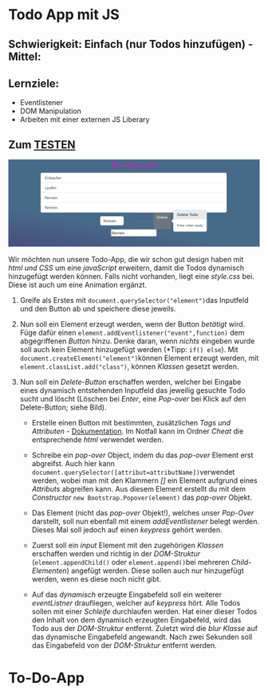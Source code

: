 # Todo App mit JS

## Schwierigkeit: Einfach (nur Todos hinzufügen) - Mittel:

## Lernziele: 
 - Eventlistener
 - DOM Manipulation
 - Arbeiten mit einer externen JS Liberary

## Zum [TESTEN](https://sqz0111.github.io/TodoTest/)

![Übersicht](img/app.png)

Wir möchten nun unsere Todo-App, die wir schon gut design haben mit *html und CSS* um eine *javaScript* erweitern, damit die Todos dynamisch hinzugefügt werden können. Falls nicht vorhanden, liegt eine *style.css* bei. Diese ist auch um eine Animation ergänzt. 

1. Greife als Erstes mit `document.querySelector("element")`das Inputfeld und den Button ab und speichere diese jeweils.

2. Nun soll ein Element erzeugt werden, wenn der Button *betätigt* wird. Füge dafür einen `element.addEventlistener("event",function)`  dem abgegriffenen *Button* hinzu. Denke daran, wenn *nichts* eingeben wurde soll auch kein Element hinzugefügt werden (*Tipp: `if() else`). Mit `document.createElement("element")`können Element erzeugt werden, mit `element.classList.add("class")`, können *Klassen* gesetzt werden.

3. Nun soll ein *Delete-Button* erschaffen werden, welcher bei Eingabe eines dynamisch entstehenden Inputfeld das jeweilig gesuchte Todo sucht und löscht (Löschen bei *Enter*, eine *Pop-over* bei Klick auf den Delete-Button; siehe Bild).
    - Erstelle einen Button mit bestimmten, zusätzlichen *Tags und Attributen*  - [Dokumentation](https://getbootstrap.com/docs/5.0/components/popovers/). Im Notfall kann im Ordner *Cheat* die entsprechende *html* verwendet werden.

    - Schreibe ein *pop-over* Object, indem du das *pop-over* Element erst abgreifst. Auch hier kann `document.querySelector([attribut=attributName])`verwendet werden, wobei man mit den Klammern *[]* ein Element aufgrund eines *Attributs* abgreifen kann. Aus diesem Element erstellt du mit dem *Constructor* `new Bootstrap.Popover(element)` das *pop-over* Objekt.
    
    - Das Element (nicht das *pop-over* Objekt!), welches unser *Pop-Over* darstellt, soll nun ebenfall mit einem *addEventlistener* belegt werden. Dieses Mal soll jedoch auf einen *keypress* gehört werden.
    - Zuerst soll ein *input* Element mit den zugehörigen *Klassen* erschaffen werden und richtig in der *DOM-Struktur* (`element.appendChild()` oder `element.append()`bei mehreren *Child-Elementen*) angefügt werden. Diese sollen auch nur hinzugefügt werden, wenn es diese noch nicht gibt.

    - Auf das *dynamisch* erzeugte Eingabefeld soll ein weiterer *eventListner* draufliegen, welcher auf *keypress* hört. Alle Todos sollen mit einer *Schleife* durchlaufen werden. Hat einer dieser Todos den Inhalt von dem dynamisch erzeugten Eingabefeld, wird das Todo aus der *DOM-Struktur* entfernt. Zuletzt wird die *blur* *Klasse* auf das dynamische Eingabefeld angewandt. Nach zwei Sekunden soll das Eingabefeld von der *DOM-Struktur* entfernt werden.
# To-Do-App
